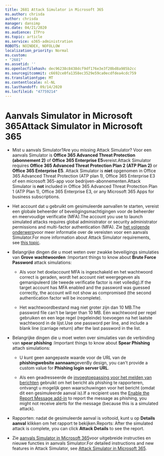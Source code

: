 ```yaml
---
title: 2681 Attack Simulator in Microsoft 365
ms.author: chrisda
author: chrisda
manager: dansimp
ms.date: 04/21/2020
ms.audience: ITPro
ms.topic: article
ms.service: o365-administration
ROBOTS: NOINDEX, NOFOLLOW
localization_priority: Normal
ms.custom:
- "2681"
ms.assetid: ''
ms.openlocfilehash: dec96238c8438dcf9df176e3e3f20bd8a985b2cc
ms.sourcegitcommit: c6692ce0fa1358ec3529e59ca0ecdfdea4cdc759
ms.translationtype: MT
ms.contentlocale: nl-NL
ms.lasthandoff: 09/14/2020
ms.locfileid: "47759214"
---
```

# <a name="attack-simulator-in-microsoft-365"></a><span data-ttu-id="a2ec4-102">Aanvals Simulator in Microsoft 365</span><span class="sxs-lookup"><span data-stu-id="a2ec4-102">Attack Simulator in Microsoft 365</span></span>

- <span data-ttu-id="a2ec4-103">Mist u aanvals Simulator?</span><span class="sxs-lookup"><span data-stu-id="a2ec4-103">Are you missing Attack Simulator?</span></span> <span data-ttu-id="a2ec4-104">Voor een aanvals Simulator is **Office 365 Advanced Threat Protection (abonnement 2)** of **Office 365 Enterprise E5**vereist.</span><span class="sxs-lookup"><span data-stu-id="a2ec4-104">Attack Simulator requires **Office 365 Advanced Threat Protection Plan 2 (ATP Plan 2)** or **Office 365 Enterprise E5**.</span></span> <span data-ttu-id="a2ec4-105">Attack Simulator is **niet** opgenomen in Office 365 Advanced Threat Protection (ATP plan 1), Office 365 Enterprise E3 of een microsoft 365-app voor bedrijven-abonnementen.</span><span class="sxs-lookup"><span data-stu-id="a2ec4-105">Attack Simulator is **not** included in Office 365 Advanced Threat Protection Plan 1 (ATP Plan 1), Office 365 Enterprise E3, or any Microsoft 365 Apps for business subscriptions.</span></span>

- <span data-ttu-id="a2ec4-106">Het account dat u gebruikt om gesimuleerde aanvallen te starten, vereist een globale beheerder of beveiligingsmachtigingen voor de beheerder en meervoudige verificatie (MFA).</span><span class="sxs-lookup"><span data-stu-id="a2ec4-106">The account you use to launch simulated attacks requires global administrator or security administrator permissions and multi-factor authentication (MFA).</span></span> <span data-ttu-id="a2ec4-107">Zie [het volgende onderwerp](https://docs.microsoft.com/microsoft-365/security/office-365-security/attack-simulator)voor meer informatie over de vereisten voor een aanvals Simulator.</span><span class="sxs-lookup"><span data-stu-id="a2ec4-107">For more information about Attack Simulator requirements, see [this topic](https://docs.microsoft.com/microsoft-365/security/office-365-security/attack-simulator).</span></span>

- <span data-ttu-id="a2ec4-108">Belangrijke dingen die u moet weten over zwakke beveiligings simulaties van **Grove wachtwoorden** :</span><span class="sxs-lookup"><span data-stu-id="a2ec4-108">Important things to know about **Brute Force Password** attack simulations:</span></span>

  - <span data-ttu-id="a2ec4-109">Als voor het doelaccount MFA is ingeschakeld en het wachtwoord correct is geraden, wordt het account niet weergegeven als gemanipuleerd (de tweede verificatie factor is niet volledig).</span><span class="sxs-lookup"><span data-stu-id="a2ec4-109">If the target account has MFA enabled and the password was guessed correctly, the account will not show as compromised (the second authentication factor will be incomplete).</span></span>

  - <span data-ttu-id="a2ec4-110">Het wachtwoordbestand mag niet groter zijn dan 10 MB.</span><span class="sxs-lookup"><span data-stu-id="a2ec4-110">The password file can't be larger than 10 MB.</span></span> <span data-ttu-id="a2ec4-111">Eén wachtwoord per regel gebruiken en een lege regel (regeleinde) toevoegen na het laatste wachtwoord in de lijst.</span><span class="sxs-lookup"><span data-stu-id="a2ec4-111">Use one password per line, and include a blank line (carriage return) after the last password in the list.</span></span>

- <span data-ttu-id="a2ec4-112">Belangrijke dingen die u moet weten over simulaties van de verbinding van **spear phishing** :</span><span class="sxs-lookup"><span data-stu-id="a2ec4-112">Important things to know about **Spear Phishing** attach simulations:</span></span>

  - <span data-ttu-id="a2ec4-113">U kunt geen aangepaste waarde voor de URL van de **phishingwebsite aannaam**geven</span><span class="sxs-lookup"><span data-stu-id="a2ec4-113">By design, you can't provide a custom value for **Phishing login server URL**.</span></span>

  - <span data-ttu-id="a2ec4-114">Als een geadresseerde de [invoegtoepassing voor het melden van berichten](https://docs.microsoft.com/microsoft-365/security/office-365-security/enable-the-report-message-add-in) gebruikt om het bericht als phishing te rapporteren, ontvangt u mogelijk geen waarschuwingen voor het bericht (omdat dit een gesimuleerde aanval is).</span><span class="sxs-lookup"><span data-stu-id="a2ec4-114">If a recipient uses the [Enable the Report Message add-in](https://docs.microsoft.com/microsoft-365/security/office-365-security/enable-the-report-message-add-in) to report the message as phishing, you might not receive alerts for the message (because this is a simulated attack).</span></span>

- <span data-ttu-id="a2ec4-115">Rapporten: nadat de gesimuleerde aanval is voltooid, kunt u op **Details aanval** klikken om het rapport te bekijken.</span><span class="sxs-lookup"><span data-stu-id="a2ec4-115">Reports: After the simulated attack is complete, you can click **Attack Details** to see the report.</span></span>

- <span data-ttu-id="a2ec4-116">Zie [aanvals Simulator in Microsoft 365](https://docs.microsoft.com/microsoft-365/security/office-365-security/attack-simulator)voor uitgebreide instructies en nieuwe functies in aanvals Simulator.</span><span class="sxs-lookup"><span data-stu-id="a2ec4-116">For detailed instructions and new features in Attack Simulator, see [Attack Simulator in Microsoft 365](https://docs.microsoft.com/microsoft-365/security/office-365-security/attack-simulator).</span></span>
